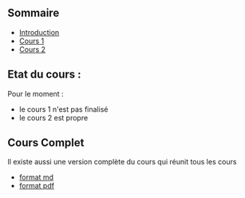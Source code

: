 ## Sommaire
- [Introduction](00_intro.md)
- [Cours 1](01_cours1.md)
- [Cours 2](02_cours2.md)

## Etat du cours :
Pour le moment :
- le cours 1 n'est pas finalisé
- le cours 2 est propre

## Cours Complet
Il existe aussi une version complète du cours qui réunit tous les cours
- [format md](cours.md)
- [format pdf](cours.pdf)
